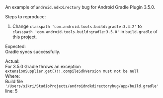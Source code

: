 An example of `android.ndkDirectory` bug for Android Gradle Plugin 3.5.0.

Steps to reproduce:
1. Change `classpath 'com.android.tools.build:gradle:3.4.2'` to `classpath 'com.android.tools.build:gradle:3.5.0'`
in `build.gradle` of this project.

Expected:  
Gradle syncs successfully.

Actual:  
For 3.5.0 Gradle throws an exception 
`extensionSupplier.get()!!.compileSdkVersion must not be null`  
Where:   
Build file `'/Users/sikri/StudioProjects/androidndkdirectorybug/app/build.gradle'` line: 5
